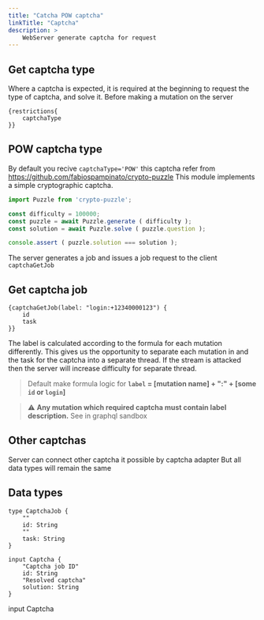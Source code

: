 ```yaml
---
title: "Catcha POW captcha"
linkTitle: "Captcha"
description: >
    WebServer generate captcha for request
---
```


## Get captcha type
Where a captcha is expected, it is required at the beginning to request the type of captcha, and solve it. Before making a mutation on the server

```gql
{restrictions{
    captchaType
}}
```

## POW captcha type
By default you recive `captchaType='POW'` this captcha refer from https://github.com/fabiospampinato/crypto-puzzle
This module implements a simple cryptographic captcha.

```js
import Puzzle from 'crypto-puzzle';

const difficulty = 100000;
const puzzle = await Puzzle.generate ( difficulty );
const solution = await Puzzle.solve ( puzzle.question );

console.assert ( puzzle.solution === solution );
```

The server generates a job and issues a job request to the client `captchaGetJob`


## Get captcha job

```gql
{captchaGetJob(label: "login:+12340000123") {
    id
    task
}}
```

The label is calculated according to the formula for each mutation differently. This gives us the opportunity to separate each mutation in and the task for the captcha into a separate thread. If the stream is attacked then the server will increase difficulty for separate thread.

> Default make formula logic for **`label` = [mutation name] + ":" + [some `id` or `login`]**

> ⚠️ **Any mutation which required captcha must contain label description.** See in graphql sandbox

## Other captchas
Server can connect other captcha it possible by captcha adapter
But all data types will remain the same

## Data types

```gql
type CaptchaJob {
    ""
    id: String
    ""
    task: String
}

input Captcha {
    "Captcha job ID"
    id: String
    "Resolved captcha"
    solution: String
}
```

input Captcha
